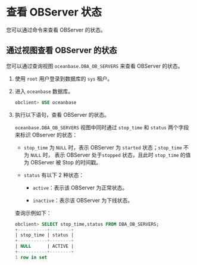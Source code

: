 # 查看 OBServer 状态

您可以通过命令来查看 OBServer 的状态。

## 通过视图查看 OBServer 的状态

您可以通过查询视图 `oceanbase.DBA_OB_SERVERS` 来查看 OBServer 的状态。

1. 使用 `root` 用户登录到数据库的 `sys` 租户。

2. 进入 `oceanbase` 数据库。

   ```sql
   obclient> USE oceanbase
   ```

3. 执行以下语句，查看 OBServer 的状态。

   `oceanbase.DBA_OB_SERVERS` 视图中同时通过 `stop_time` 和 `status` 两个字段来标识 OBserver 的状态：

   * `stop_time` 为 `NULL` 时，表示 OBServer 为 `started` 状态；`stop_time` 不为 `NULL` 时， 表示 OBServer 处于`stopped` 状态，且此时 `stop_time` 的值为 OBServer 被 Stop 的时间戳。

   * `status` 有以下 2 种状态：

     * `active`：表示该 OBServer 为正常状态。

     * `inactive`：表示该 OBServer 为下线状态。

   查询示例如下：

   ```sql
   obclient> SELECT stop_time,status FROM DBA_OB_SERVERS;
   +-----------+--------+
   | stop_time | status |
   +-----------+--------+
   | NULL      | ACTIVE |
   +-----------+--------+
   1 row in set
   ```

